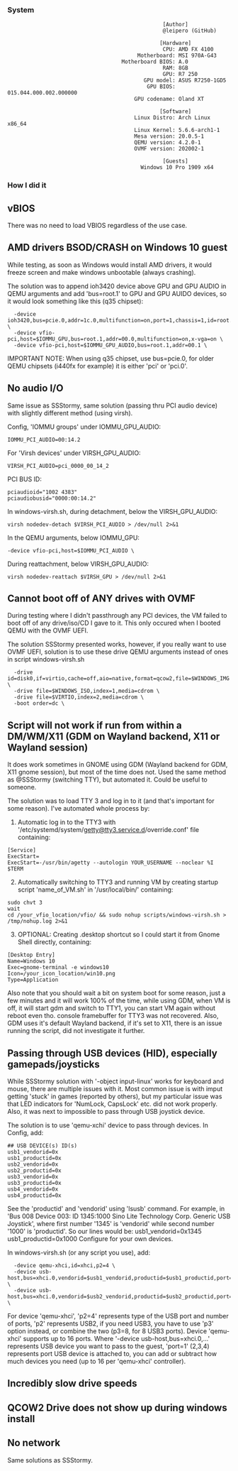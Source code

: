 ### System
```
                                                 [Author]
                                                 @leipero (GitHub)

                                                [Hardware]
                                                 CPU: AMD FX 4100
                                         Motherboard: MSI 970A-G43
                                    Motherboard BIOS: A.0
                                                 RAM: 8GB
                                                 GPU: R7 250
                                           GPU model: ASUS R7250-1GD5
                                            GPU BIOS: 015.044.000.002.000000
                                        GPU codename: Oland XT

                                                [Software]
                                        Linux Distro: Arch Linux x86_64
                                        Linux Kernel: 5.6.6-arch1-1
                                        Mesa version: 20.0.5-1
                                        QEMU version: 4.2.0-1
                                        OVMF version: 202002-1

                                                 [Guests]
                                          Windows 10 Pro 1909 x64
```

### How I did it

## vBIOS
There was no need to load VBIOS regardless of the use case.

## AMD drivers BSOD/CRASH on Windows 10 guest
While testing, as soon as Windows would install AMD drivers, it would freeze screen and make windows unbootable (always crashing).

The solution was to append ioh3420 device above GPU and GPU AUDIO in QEMU arguments and add 'bus=root.1' to GPU and GPU AUIDO devices, so it would look something like this (q35 chipset):
```
  -device ioh3420,bus=pcie.0,addr=1c.0,multifunction=on,port=1,chassis=1,id=root.1 \
  -device vfio-pci,host=$IOMMU_GPU,bus=root.1,addr=00.0,multifunction=on,x-vga=on \
  -device vfio-pci,host=$IOMMU_GPU_AUDIO,bus=root.1,addr=00.1 \
```
IMPORTANT NOTE: When using q35 chipset, use bus=pcie.0, for older QEMU chipsets (i440fx for example) it is either 'pci' or 'pci.0'.

## No audio I/O
Same issue as SSStormy, same solution (passing thru PCI audio device) with slightly different method (using virsh).

Config, 'IOMMU groups' under IOMMU_GPU_AUDIO:
```
IOMMU_PCI_AUDIO=00:14.2
```
For 'Virsh devices' under VIRSH_GPU_AUDIO:
```
VIRSH_PCI_AUDIO=pci_0000_00_14_2
```
PCI BUS ID:
```
pciaudioid="1002 4383"
pciaudiobusid="0000:00:14.2"
```

In windows-virsh.sh, during detachment, below the VIRSH_GPU_AUDIO:
```
virsh nodedev-detach $VIRSH_PCI_AUDIO > /dev/null 2>&1
```
In the QEMU arguments, below IOMMU_GPU:
```
-device vfio-pci,host=$IOMMU_PCI_AUDIO \
```
During reattachment, below VIRSH_GPU_AUDIO:
```
virsh nodedev-reattach $VIRSH_GPU > /dev/null 2>&1
```

## Cannot boot off of ANY drives with OVMF
During testing where I didn't passthrough any PCI devices, the VM failed to boot off of any drive/iso/CD I gave to it. This only occured when I booted QEMU with the OVMF UEFI.

The solution SSStormy presented works, however, if you really want to use OVMF UEFI, solution is to use these drive QEMU arguments instead of ones in script windows-virsh.sh
```
  -drive id=disk0,if=virtio,cache=off,aio=native,format=qcow2,file=$WINDOWS_IMG \
  -drive file=$WINDOWS_ISO,index=1,media=cdrom \
  -drive file=$VIRTIO,index=2,media=cdrom \
  -boot order=dc \
```

## Script will not work if run from within a DM/WM/X11 (GDM on Wayland backend, X11 or Wayland session)
It does work sometimes in GNOME using GDM (Wayland backend for GDM, X11 gnome session), but most of the time does not. Used the same method as @SSStormy (switching TTY), but automated it. Could be useful to someone.

The solution was to load TTY 3 and log in to it (and that's important for some reason). I've automated whole process by:
1. Automatic log in to the TTY3 with '/etc/systemd/system/getty@tty3.service.d/override.conf' file containing:
```
[Service]
ExecStart=
ExecStart=-/usr/bin/agetty --autologin YOUR_USERNAME --noclear %I $TERM
```
2. Automatically switching to TTY3 and running VM by creating startup script 'name_of_VM.sh' in '/usr/local/bin/' containing:
```
sudo chvt 3
wait
cd /your_vfio_location/vfio/ && sudo nohup scripts/windows-virsh.sh > /tmp/nohup.log 2>&1
```
3. OPTIONAL: Creating .desktop shortcut so I could start it from Gnome Shell directly, containing:
```
[Desktop Entry]
Name=Windows 10
Exec=gnome-terminal -e windows10
Icon=/your_icon_location/win10.png
Type=Application
```
Also note that you should wait a bit on system boot for some reason, just a few minutes and it will work 100% of the time, while using GDM, when VM is off, it will start gdm and switch to TTY1, you can start VM again without reboot even tho. console framebuffer for TTY3 was not recovered. Also, GDM uses it's default Wayland backend, if it's set to X11, there is an issue running the script, did not investigate it further.

## Passing through USB devices (HID), especially gamepads/joysticks
While SSStormy solution with '-object input-linux' works for keyboard and mouse, there are multiple issues with it. Most common issue is with imput getting 'stuck' in games (reported by others), but my particular issue was that LED indicators for 'NumLock, CapsLock' etc. did not work properly. Also, it was next to impossible to pass through USB joystick device.

The solution is to use 'qemu-xchi' device to pass through devices.
In Config, add:
```
## USB DEVICE(s) ID(s)
usb1_vendorid=0x
usb1_productid=0x
usb2_vendorid=0x
usb2_productid=0x
usb3_vendorid=0x
usb3_productid=0x
usb4_vendorid=0x
usb4_productid=0x
```
See the 'productid' and 'vendorid' using 'lsusb' command. For example, in 'Bus 008 Device 003: ID 1345:1000 Sino Lite Technology Corp. Generic   USB  Joystick', where first number '1345' is 'vendorid' while second number '1000' is 'productid'. So our lines would be:
usb1_vendorid=0x1345
usb1_productid=0x1000
Configure for your own devices.

In windows-virsh.sh (or any script you use), add:
```
  -device qemu-xhci,id=xhci,p2=4 \
  -device usb-host,bus=xhci.0,vendorid=$usb1_vendorid,productid=$usb1_productid,port=1 \
  -device usb-host,bus=xhci.0,vendorid=$usb2_vendorid,productid=$usb2_productid,port=2 \
```
For device 'qemu-xhci', 'p2=4' represents type of the USB port and number of ports, 'p2' represents USB2, if you need USB3, you have to use 'p3' option instead, or combine the two (p3=8, for 8 USB3 ports). Device 'qemu-xhci' supports up to 16 ports.
Where '-device usb-host,bus=xhci.0,...' represents USB device you want to pass to the guest, 'port=1' (2,3,4) represents port USB device is attached to, you can add or subtract how much devices you need (up to 16 per 'qemu-xhci' controller).

## Incredibly slow drive speeds
## QCOW2 Drive does not show up during windows install
## No network
Same solutions as SSStormy.
